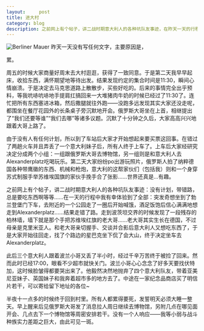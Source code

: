 ```yaml
---
layout:     post
title: 进大村      
category: blog
description: 之前网上有个帖子，讲二战时期意大利人的各种坑队友事迹，在昨天一天的行程中我有幸体验到了全部。
---
```

![Berliner Mauer](http://imglf1.nosdn.127.net/img/UlJvNXBPT29FZFkvNWJaMTZwWHcxaUdtMXBremoxL0tNTndxdXE4VEY5Z0ZjbnIyVzQwY3NRPT0.jpg?imageView&thumbnail=500x0&quality=96&stripmeta=0&type=jpg)
昨天一天没有写任何文字，主要原因是，

累。

周五的时候大家商量好周末去大村逛逛，获得了一致同意。于是第二天我早早起床，收拾东西，满怀期望地等待出发。结果发现约定的集合时间是11:30，瞬间心情崩溃。于是决定去马克思道路上散散步，买些好吃的。后来的事情完全出乎预料，等我吭哧吭哧地手提肩扛搞回来一大堆猪肉牛奶的时候已经过了11:30了。连忙把所有东西塞进冰箱，然后撒腿就往外跑——没跑多远发现其实大家还没走呢，都围坐在餐厅花园外的长条桌子旁沉默地开会。俄罗斯大哥坐在上首，相继提出了“我们还要等谁”“我们去哪”等诸多议题。沉默了十分钟之久后，大家高高兴兴地跟着大哥上路了。

由于没有人有任何计划，所以到了车站后大家才开始想起来要买票这回事。在错过了两趟火车并且弄丢了一个意大利妹子后，所有人终于上车了。上车后大家经研究决定分成两个小组：一组跟俄罗斯大哥去博物馆，另一组则是和意大利人去Alexanderplatz吃喝玩乐。第二天大家纷纷po出游玩照片，俄罗斯人拍了纳粹德国各种带鹰徽的东西、机械和枪炮，意大利的这帮家伙们（包括我）则和一个身穿苏式制服手举苏维埃国旗的家伙手挽手合了张影……世界还真是...有趣。

之前网上有个帖子，讲二战时期意大利人的各种坑队友事迹：没有计划，带错路，总是要吃东西啊等等……在一天的行程中我有幸体验到了全部：突发奇想坐到了勃兰登堡门下车，去附近的一个公园走了一圈后开始喊饿，酒足饭饱后信心满满地想走到Alexanderplatz……结果走错了路。走到波茨坦交界的时候发现了一段残存的柏林墙，墙下就是那个手把苏维埃红旗的老大哥……老大哥其实生长在德国，不过母亲是克里米亚人。和老大哥亲切握手、交谈并合影后意大利人又想吃东西了，于是大家开始往回走，找了个路边的星巴克坐下侃了会大山，终于决定坐车去Alexanderplatz。

此后三个意大利人跟着波兰小哥又丢了半小时，经过千辛万苦终于被捡了回来。然而此时已经17:00，眼看不少超市就快关门。波兰小哥心心念念了好多天要找伏特加，这时候脸皱得都要哭出来了。他毅然决然地抛弃了四个意大利队友，带着亚美尼亚妹子、英国妹子和我奔着超市多的地方去了。中途在一家纪念品商店买了明信片若干，可以寄给留下地址的各位~

半夜十一点多的时候终于回到村里。所有人都累得要死，发誓明天必须大睡一整天。早上醒来后见俄罗斯大哥发了消息拉人周日继续去博物馆，另附几点在哪见面开会、几点去下一个博物馆等周密安排若干。没有一个人响应——我等小弱与战斗种族实力差距之巨大，由此可见一斑。